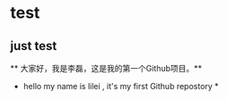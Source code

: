 # test
## just test
** 大家好，我是李磊，这是我的第一个Github项目。**
* hello my name is lilei , it's my first Github repostory *

